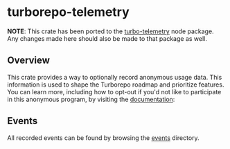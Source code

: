 # turborepo-telemetry

**NOTE**:
This crate has been ported to the [turbo-telemetry](https://github.com/vercel/turborepo/blob/main/crates/turborepo-telemetry) node package.
Any changes made here should also be made to that package as well.

## Overview

This crate provides a way to optionally record anonymous usage data.
This information is used to shape the Turborepo roadmap and prioritize features. You can learn more, including how to opt-out if you'd not like to participate in this anonymous program, by visiting the [documentation](https://turbo.build/repo/docs/telemetry):

## Events

All recorded events can be found by browsing the [events](./src/events) directory.
